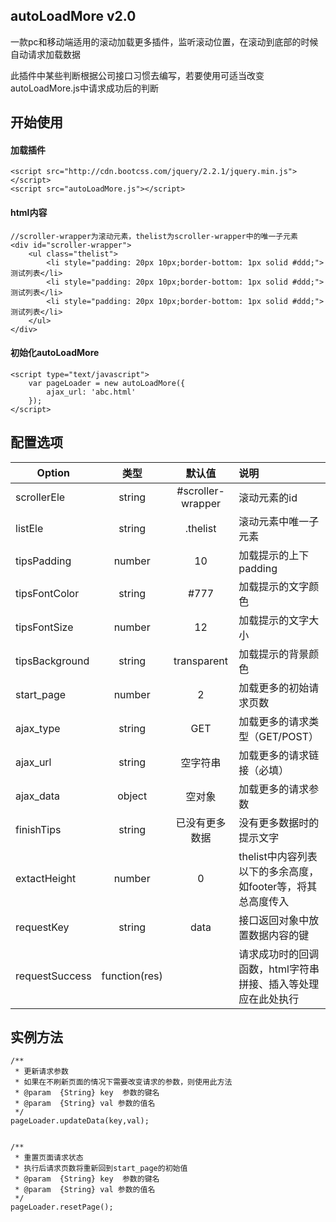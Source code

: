 ## autoLoadMore v2.0
一款pc和移动端适用的滚动加载更多插件，监听滚动位置，在滚动到底部的时候自动请求加载数据

此插件中某些判断根据公司接口习惯去编写，若要使用可适当改变autoLoadMore.js中请求成功后的判断
## 开始使用
#### 加载插件

```
<script src="http://cdn.bootcss.com/jquery/2.2.1/jquery.min.js"></script>
<script src="autoLoadMore.js"></script> 
```
#### html内容
```
//scroller-wrapper为滚动元素，thelist为scroller-wrapper中的唯一子元素
<div id="scroller-wrapper">
    <ul class="thelist">
        <li style="padding: 20px 10px;border-bottom: 1px solid #ddd;">测试列表</li>
        <li style="padding: 20px 10px;border-bottom: 1px solid #ddd;">测试列表</li>
        <li style="padding: 20px 10px;border-bottom: 1px solid #ddd;">测试列表</li>
    </ul>   
</div>
```
#### 初始化autoLoadMore

```
<script type="text/javascript">
    var pageLoader = new autoLoadMore({
        ajax_url: 'abc.html'
    });
</script>
```

## 配置选项

| Option | 类型 | 默认值 | 说明 |
| ------------- |:-------------:|:-------------:| :-------------|
scrollerEle | string | #scroller-wrapper | 滚动元素的id |
listEle | string | .thelist | 滚动元素中唯一子元素 |
tipsPadding | number | 10 | 加载提示的上下padding |
tipsFontColor | string | #777 | 加载提示的文字颜色 |
tipsFontSize | number | 12 | 加载提示的文字大小 |
tipsBackground | string | transparent | 加载提示的背景颜色 |
start_page | number | 2 | 加载更多的初始请求页数 |
ajax_type | string | GET | 加载更多的请求类型（GET/POST）|
ajax_url | string | 空字符串 | 加载更多的请求链接（必填）|
ajax_data | object | 空对象 | 加载更多的请求参数 |
finishTips | string | 已没有更多数据 | 没有更多数据时的提示文字 |
extactHeight | number | 0 | thelist中内容列表以下的多余高度，如footer等，将其总高度传入 |
requestKey | string | data | 接口返回对象中放置数据内容的键 |
requestSuccess | function(res) |  | 请求成功时的回调函数，html字符串拼接、插入等处理应在此处执行 |


## 实例方法


```
/**
 * 更新请求参数
 * 如果在不刷新页面的情况下需要改变请求的参数，则使用此方法
 * @param  {String} key  参数的键名
 * @param  {String} val 参数的值名
 */
pageLoader.updateData(key,val);


/**
 * 重置页面请求状态
 * 执行后请求页数将重新回到start_page的初始值
 * @param  {String} key  参数的键名
 * @param  {String} val 参数的值名
 */
pageLoader.resetPage();

```


